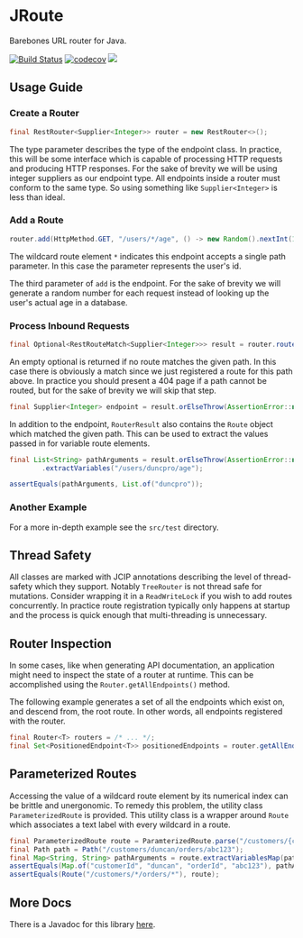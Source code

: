 # JRoute
Barebones URL router for Java.

[![Build Status](https://www.travis-ci.com/duncpro/JRoute.svg?branch=master)](https://www.travis-ci.com/duncpro/JRoute)
[![codecov](https://codecov.io/gh/duncpro/JRoute/branch/master/graph/badge.svg?token=01IKEI8IW6)](https://codecov.io/gh/duncpro/JRoute)
[![](https://jitpack.io/v/com.duncpro/jroute.svg)](https://jitpack.io/#com.duncpro/jroute)

## Usage Guide
### Create a Router
```java
final RestRouter<Supplier<Integer>> router = new RestRouter<>();
```
The type parameter describes the type of the endpoint class.
In practice, this will be some interface which is capable of processing
HTTP requests and producing HTTP responses. For the sake of brevity we will be using integer suppliers as our endpoint type.
All endpoints inside a router must conform to the same type. So using something like `Supplier<Integer>` is
less than ideal.
### Add a Route
```java
router.add(HttpMethod.GET, "/users/*/age", () -> new Random().nextInt(100));
```
The wildcard route element `*` indicates this endpoint accepts a single path parameter.
In this case the parameter represents the user's id. 

The third parameter of `add` is the endpoint. For the sake of brevity we will generate a random
number for each request instead of looking up the user's actual age in a database.
### Process Inbound Requests
```java
final Optional<RestRouteMatch<Supplier<Integer>>> result = router.route(HttpMethod.GET, "/users/duncpro/age").asOptional();
```
An empty optional is returned if no route matches the given path. In this case there is obviously a match since
we just registered a route for this path above. In practice you should present a 404 page if a path
cannot be routed, but for the sake of brevity we will skip that step.
```java
final Supplier<Integer> endpoint = result.orElseThrow(AssertionError::new).getEndpoint();
```
In addition to the endpoint, `RouterResult` also contains the `Route` object which matched
the given path. This can be used to extract the values passed in for variable route elements.
```java
final List<String> pathArguments = result.orElseThrow(AssertionError::new).getRoute()
        .extractVariables("/users/duncpro/age");

assertEquals(pathArguments, List.of("duncpro"));
```
### Another Example
For a more in-depth example see the `src/test` directory.
## Thread Safety
All classes are marked with JCIP annotations describing the level of thread-safety which they support.
Notably `TreeRouter` is not thread safe for mutations. Consider wrapping it in a `ReadWriteLock` if you wish
to add routes concurrently. In practice route registration typically only happens at startup and the process is quick 
enough that multi-threading is unnecessary.

## Router Inspection
In some cases, like when generating API documentation, an application might need to
inspect the state of a router at runtime. This can be accomplished using the `Router.getAllEndpoints()` method.

The following example generates a set of all the endpoints which exist on, and descend from,
the root route. In other words, all endpoints registered with the router.
```java
final Router<T> routers = /* ... */;
final Set<PositionedEndpoint<T>> positionedEndpoints = router.getAllEndpoints(Route.ROOT);
```

## Parameterized Routes
Accessing the value of a wildcard route element by its numerical index can be brittle
and unergonomic. To remedy this problem, the utility class `ParameterizedRoute` is provided.
This utility class is a wrapper around `Route` which associates a text label with
every wildcard in a route. 
```java
final ParameterizedRoute route = ParamterizedRoute.parse("/customers/{customerId}/orders/{orderId}");
final Path path = Path("/customers/duncan/orders/abc123");
final Map<String, String> pathArguments = route.extractVariablesMap(path);
assertEquals(Map.of("customerId", "duncan", "orderId", "abc123"), pathArguments);
assertEquals(Route("/customers/*/orders/*"), route);
```

## More Docs
There is a Javadoc for this library [here](https://duncpro.github.io/JRoute).
